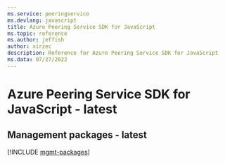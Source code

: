 ```yaml
---
ms.service: peeringservice
ms.devlang: javascript
title: Azure Peering Service SDK for JavaScript
ms.topic: reference
ms.author: jeffish
author: xirzec
description: Reference for Azure Peering Service SDK for JavaScript
ms.data: 07/27/2022
---
```

# Azure Peering Service SDK for JavaScript - latest

## Management packages - latest
[!INCLUDE [mgmt-packages](peering-service-mgmt-index.md)]